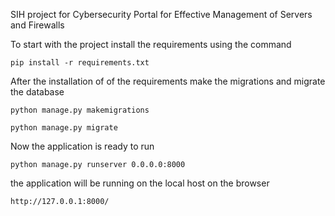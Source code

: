 SIH project for Cybersecurity Portal for Effective Management of Servers and Firewalls

To start with the project install the requirements using the command 

```pip install -r requirements.txt```

After the installation of of the requirements make the migrations and migrate the database

`python manage.py makemigrations`

`python manage.py migrate`

Now the application is ready to run 

`python manage.py runserver 0.0.0.0:8000 `

the application will be running on the local host on the browser

`http://127.0.0.1:8000/` 
